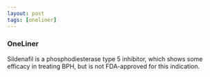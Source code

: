 ```yaml
---
layout: post
tags: [oneliner]
---
```



### OneLiner

Sildenafil is a phosphodiesterase type 5 inhibitor, which shows some efficacy in treating BPH, but is not FDA-approved for this indication.
